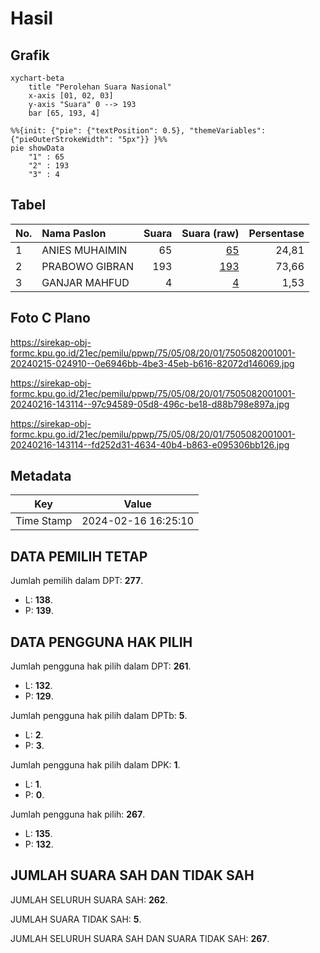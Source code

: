 # Hasil

## Grafik

```mermaid
xychart-beta
    title "Perolehan Suara Nasional"
    x-axis [01, 02, 03]
    y-axis "Suara" 0 --> 193
    bar [65, 193, 4]
```

```mermaid
%%{init: {"pie": {"textPosition": 0.5}, "themeVariables": {"pieOuterStrokeWidth": "5px"}} }%%
pie showData
    "1" : 65
    "2" : 193
    "3" : 4
```

## Tabel

| No. | Nama Paslon    | Suara | Suara (raw) | Persentase |
|:--- |:-------------- | -----:| -----------:| ----------:|
| 1   | ANIES MUHAIMIN | 65    | [65][p-1]   | 24,81      |
| 2   | PRABOWO GIBRAN | 193   | [193][p-2]  | 73,66      |
| 3   | GANJAR MAHFUD  | 4     | [4][p-3]    | 1,53       |


[p-1]: https://github.com/gigit-pemilu/pemilu-2024/blob/main/pilpres/hitung-suara/sub/75-gorontalo/sub/05-gorontalo-utara/sub/08-ponelo-kepulauan/sub/2001-ponelo/sub/001-tps/sub/paslon-1.txt
[p-2]: https://github.com/gigit-pemilu/pemilu-2024/blob/main/pilpres/hitung-suara/sub/75-gorontalo/sub/05-gorontalo-utara/sub/08-ponelo-kepulauan/sub/2001-ponelo/sub/001-tps/sub/paslon-2.txt
[p-3]: https://github.com/gigit-pemilu/pemilu-2024/blob/main/pilpres/hitung-suara/sub/75-gorontalo/sub/05-gorontalo-utara/sub/08-ponelo-kepulauan/sub/2001-ponelo/sub/001-tps/sub/paslon-3.txt

## Foto C Plano

https://sirekap-obj-formc.kpu.go.id/21ec/pemilu/ppwp/75/05/08/20/01/7505082001001-20240215-024910--0e6946bb-4be3-45eb-b616-82072d146069.jpg

https://sirekap-obj-formc.kpu.go.id/21ec/pemilu/ppwp/75/05/08/20/01/7505082001001-20240216-143114--97c94589-05d8-496c-be18-d88b798e897a.jpg

https://sirekap-obj-formc.kpu.go.id/21ec/pemilu/ppwp/75/05/08/20/01/7505082001001-20240216-143114--fd252d31-4634-40b4-b863-e095306bb126.jpg


## Metadata

| Key        | Value               |
| ---------- | ------------------- |
| Time Stamp | 2024-02-16 16:25:10 |


## DATA PEMILIH TETAP

Jumlah pemilih dalam DPT: **277**.
 * L: **138**.
 * P: **139**.

## DATA PENGGUNA HAK PILIH

Jumlah pengguna hak pilih dalam DPT: **261**.
 * L: **132**.
 * P: **129**.

Jumlah pengguna hak pilih dalam DPTb: **5**.
 * L: **2**.
 * P: **3**.

Jumlah pengguna hak pilih dalam DPK: **1**.
 * L: **1**.
 * P: **0**.

Jumlah pengguna hak pilih: **267**.
 * L: **135**.
 * P: **132**.

## JUMLAH SUARA SAH DAN TIDAK SAH

JUMLAH SELURUH SUARA SAH: **262**.

JUMLAH SUARA TIDAK SAH: **5**.

JUMLAH SELURUH SUARA SAH DAN SUARA TIDAK SAH: **267**.


